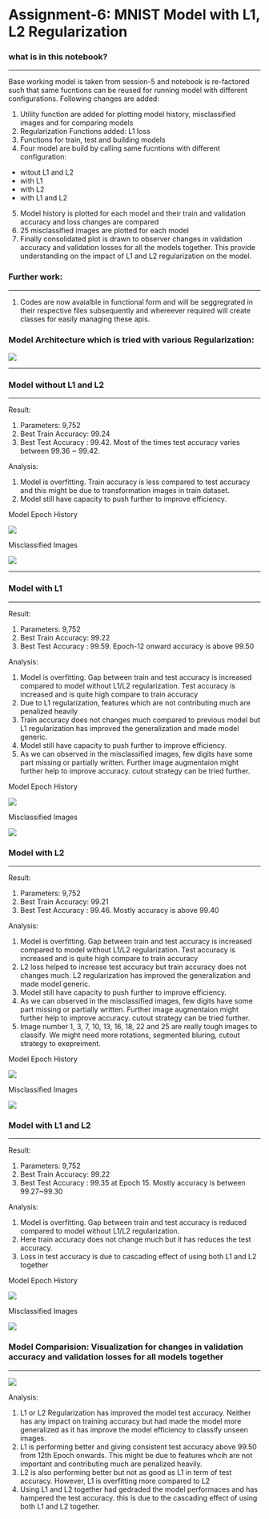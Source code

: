 # Assignment-6: MNIST Model with L1, L2 Regularization

### what is in this notebook?
-----------------------------
Base working model is taken from session-5 and notebook is re-factored such that same fucntions can be reused for running model with different configurations.
Following changes are added:
1. Utility function are added for plotting model history, misclassified images and for comparing models
2. Regularization Functions added: L1 loss
3. Functions for train, test and building models
4. Four model are build by calling same fucntions with different configuration:
- witout L1 and L2
- with L1
- with L2
- with L1 and L2
5. Model history is plotted for each model and their train and validation accuracy and loss changes are compared
6. 25 misclassified images are plotted for each model
7. Finally consolidated plot is drawn to observer changes in validation accuracy and validation losses for all the models together. This provide understanding on the impact of L1 and L2 regularization on the model.

### Further work:
----------------
1. Codes are now avaialble in functional form and will be seggregrated in their respective files subsequently and whereever required will create classes for easily managing these apis. 


### Model Architecture which is tried with various Regularization:

![](images/model_architecture.png)

----------------------------------------------------------------------------------------------------------------

### Model without L1 and L2
---------------------------

Result: 
1. Parameters: 9,752
2. Best Train Accuracy: 99.24 
3. Best Test Accuracy : 99.42. Most of the times test accuracy varies between 99.36 ~ 99.42.

Analysis:
1. Model is overfitting. Train accuracy is less compared to test accuracy and this might be due to transformation images in train dataset.
2. Model still have capacity to push further to improve efficiency. 

Model Epoch History

![](images/model_without_l1_l2_history.png)

Misclassified Images

![](images/model_without_l1_l2_misclassified.png)

----------------------------------------------------------------------------------------------------------------

### Model with L1
-----------------

Result: 
1. Parameters: 9,752
2. Best Train Accuracy: 99.22 
3. Best Test Accuracy : 99.59. Epoch-12 onward accuracy is above 99.50

Analysis:
1. Model is overfitting. Gap between train and test accuracy is increased compared to model without L1/L2 regularization. Test accuracy is increased and is quite high compare to train accuracy
2. Due to L1 regularization, features which are not contributing much are penalized heavily
3. Train accuracy does not changes much compared to previous model but L1 regularization has improved the generalization and made model generic.  
4. Model still have capacity to push further to improve efficiency. 
5. As we can observed in the misclassified images, few digits have some part missing or partially written. Further image augmentaion might further help to improve accuracy. cutout strategy can be tried further.

Model Epoch History

![](images/model_with_l1_history.png)

Misclassified Images

![](images/model_with_l1_misclassified.png)

### Model with L2
-----------------

Result: 
1. Parameters: 9,752
2. Best Train Accuracy: 99.21
3. Best Test Accuracy : 99.46. Mostly accuracy is above 99.40

Analysis:
1. Model is overfitting. Gap between train and test accuracy is increased compared to model without L1/L2 regularization. Test accuracy is increased and is quite high compare to train accuracy
2. L2 loss helped to increase test accuracy but train accuracy does not changes much. L2 regularization has improved the generalization and made model generic.  
3. Model still have capacity to push further to improve efficiency. 
4. As we can observed in the misclassified images, few digits have some part missing or partially written. Further image augmentaion might further help to improve accuracy. cutout strategy can be tried further.
5. Image number 1, 3, 7, 10, 13, 16, 18, 22 and 25 are really tough images to classify. We might need more rotations, segmented bluring, cutout strategy to exepreiment. 

Model Epoch History

![](images/model_with_l2_history.png)

Misclassified Images

![](images/model_with_l2_misclassified.png)

### Model with L1 and L2
------------------------

Result: 
1. Parameters: 9,752
2. Best Train Accuracy: 99.22
3. Best Test Accuracy : 99.35 at Epoch 15. Mostly accuracy is between 99.27~99.30

Analysis:
1. Model is overfitting. Gap between train and test accuracy is reduced compared to model without L1/L2 regularization. 
2. Here train accuracy does not change much but it has reduces the test accuracy. 
2. Loss in test accuracy is due to cascading effect of using both L1 and L2 together 


Model Epoch History

![](images/model_with_l1_l2_history.png)

Misclassified Images

![](images/model_with_l1_l2_misclassified.png)



### Model Comparision: Visualization for changes in validation accuracy and validation losses for all models together
---------------------------------------------------------------------------------------------------------------------

![](images/model_compare.png)

Analysis:
1. L1 or L2 Regularization has improved the model test accuracy. Neither has any impact on training accuracy but had made the model more generalized as it has improve the model efficiency to classify unseen images.
2. L1 is performing better and giving consistent test accuracy above 99.50 from 12th Epoch onwards. This might be due to features whcih are not important and contributing much are penalized heavily. 
3. L2 is also performing better but not as good as L1 in term of test accuracy. However, L1 is overfitting more compared to L2
4. Using L1 and L2 together had gedraded the model performaces and has hampered the test accuracy. this is due to the cascading effect of using both L1 and L2 together.

